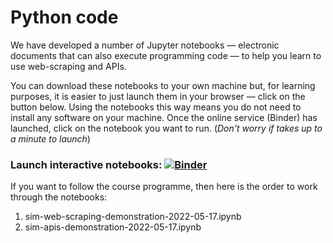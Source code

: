 # Python code

We have developed a number of Jupyter notebooks &mdash; electronic documents that can also execute programming code &mdash; to help you learn to use web-scraping and APIs.

You can download these notebooks to your own machine but, for learning purposes, it is easier to just launch them in your browser &mdash; click on the button below. Using the notebooks this way means you do not need to install any software on your machine. Once the online service (Binder) has launched, click on the notebook you want to run. (*Don't worry if takes up to a minute to launch*)

### Launch interactive notebooks: [![Binder](http://mybinder.org/badge_logo.svg)](https://mybinder.org/v2/gh/DiarmuidM/creative-and-computational-methods-for-digital-data/main?filepath=code)

If you want to follow the course programme, then here is the order to work through the notebooks:
1. sim-web-scraping-demonstration-2022-05-17.ipynb
2. sim-apis-demonstration-2022-05-17.ipynb